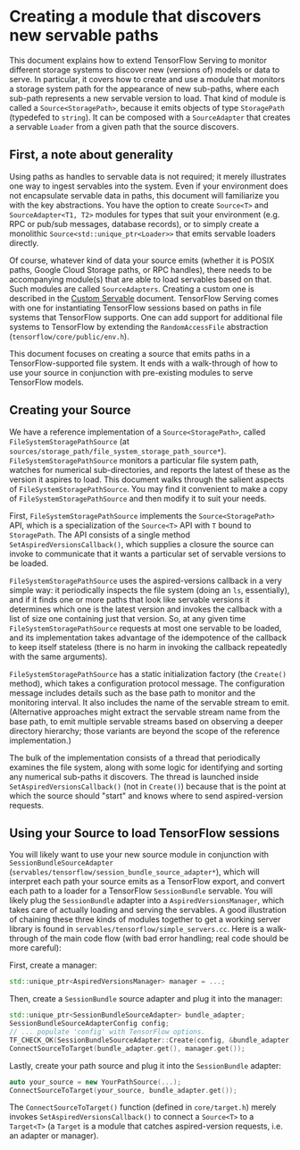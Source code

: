 ---
---

# Creating a module that discovers new servable paths

This document explains how to extend TensorFlow Serving to monitor different
storage systems to discover new (versions of) models or data to serve. In
particular, it covers how to create and use a module that monitors a storage
system path for the appearance of new sub-paths, where each sub-path represents
a new servable version to load. That kind of module is called a
`Source<StoragePath>`, because it emits objects of type `StoragePath` (typedefed
to `string`). It can be composed with a `SourceAdapter` that creates a servable
`Loader` from a given path that the source discovers.

## First, a note about generality

Using paths as handles to servable data is not required; it merely
illustrates one way to ingest servables into the system. Even if your
environment does not encapsulate servable data in paths, this document will
familiarize you with the key abstractions. You have the option to create
`Source<T>` and `SourceAdapter<T1, T2>` modules for types that suit your
environment (e.g. RPC or pub/sub messages, database records), or to simply
create a monolithic `Source<std::unique_ptr<Loader>>` that emits servable
loaders directly.

Of course, whatever kind of data your source emits (whether it is POSIX paths,
Google Cloud Storage paths, or RPC handles), there needs to be accompanying
module(s) that are able to load servables based on that. Such modules are called
`SourceAdapters`. Creating a custom one is described in the [Custom
Servable](custom_servable) document. TensorFlow Serving comes with one for
instantiating TensorFlow sessions based on paths in file systems that TensorFlow
supports. One can add support for additional file systems to TensorFlow by
extending the `RandomAccessFile` abstraction (`tensorflow/core/public/env.h`).

This document focuses on creating a source that emits paths in a
TensorFlow-supported file system. It ends with a walk-through of how to use your
source in conjunction with pre-existing modules to serve TensorFlow models.

## Creating your Source

We have a reference implementation of a `Source<StoragePath>`, called
`FileSystemStoragePathSource` (at
`sources/storage_path/file_system_storage_path_source*`).
`FileSystemStoragePathSource` monitors a particular file system path, watches
for numerical sub-directories, and reports the latest of these as the version
it aspires to load. This document walks through the salient aspects of
`FileSystemStoragePathSource`. You may find it convenient to make a copy of
`FileSystemStoragePathSource` and then modify it to suit your needs.

First, `FileSystemStoragePathSource` implements the `Source<StoragePath>` API,
which is a specialization of the `Source<T>` API with `T` bound to
`StoragePath`. The API consists of a single method
`SetAspiredVersionsCallback()`, which supplies a closure the source can invoke
to communicate that it wants a particular set of servable versions to be
loaded.

`FileSystemStoragePathSource` uses the aspired-versions callback in a very
simple way: it periodically inspects the file system (doing an `ls`,
essentially), and if it finds one or more paths that look like servable
versions it determines which one is the latest version and invokes the callback
with a list of size one containing just that version. So, at any given time
`FileSystemStoragePathSource` requests at most one servable to be loaded, and
its implementation takes advantage of the idempotence of the callback to keep
itself stateless (there is no harm in invoking the callback repeatedly with the
same arguments).

`FileSystemStoragePathSource` has a static initialization factory (the
`Create()` method), which takes a configuration protocol message. The
configuration message includes details such as the base path to monitor and the
monitoring interval. It also includes the name of the servable stream to emit.
(Alternative approaches might extract the servable stream name from the base
path, to emit multiple servable streams based on observing a deeper directory
hierarchy; those variants are beyond the scope of the reference
implementation.)

The bulk of the implementation consists of a thread that periodically examines
the file system, along with some logic for identifying and sorting any
numerical sub-paths it discovers. The thread is launched inside
`SetAspiredVersionsCallback()` (not in `Create()`) because that is the point at
which the source should "start" and knows where to send aspired-version
requests.

## Using your Source to load TensorFlow sessions

You will likely want to use your new source module in conjunction with
`SessionBundleSourceAdapter`
(`servables/tensorflow/session_bundle_source_adapter*`), which will interpret
each path your source emits as a TensorFlow export, and convert each path to a
loader for a TensorFlow `SessionBundle` servable. You will likely plug the
`SessionBundle` adapter into a `AspiredVersionsManager`, which takes care of
actually loading and serving the servables. A good illustration of chaining
these three kinds of modules together to get a working server library is found
in `servables/tensorflow/simple_servers.cc`. Here is a walk-through of the main
code flow (with bad error handling; real code should be more careful):

First, create a manager:

~~~c++
std::unique_ptr<AspiredVersionsManager> manager = ...;
~~~

Then, create a `SessionBundle` source adapter and plug it into the manager:

~~~c++
std::unique_ptr<SessionBundleSourceAdapter> bundle_adapter;
SessionBundleSourceAdapterConfig config;
// ... populate 'config' with TensorFlow options.
TF_CHECK_OK(SessionBundleSourceAdapter::Create(config, &bundle_adapter));
ConnectSourceToTarget(bundle_adapter.get(), manager.get());
~~~

Lastly, create your path source and plug it into the `SessionBundle` adapter:

~~~c++
auto your_source = new YourPathSource(...);
ConnectSourceToTarget(your_source, bundle_adapter.get());
~~~

The `ConnectSourceToTarget()` function (defined in `core/target.h`) merely
invokes `SetAspiredVersionsCallback()` to connect a `Source<T>` to a
`Target<T>` (a `Target` is a module that catches aspired-version requests, i.e.
an adapter or manager).
